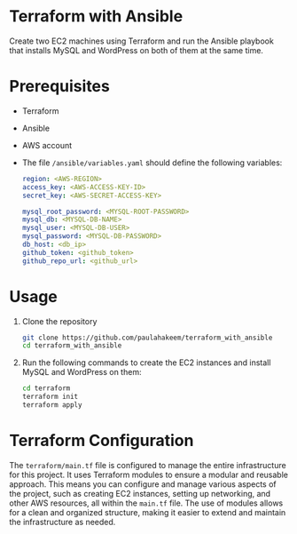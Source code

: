 # Terraform with Ansible
Create two EC2 machines using Terraform and run the Ansible playbook that installs MySQL and WordPress on both of them at the same time.

# Prerequisites
- Terraform
- Ansible
- AWS account

- The file `/ansible/variables.yaml` should define the following variables:
    ```yaml
    region: <AWS-REGION>
    access_key: <AWS-ACCESS-KEY-ID>
    secret_key: <AWS-SECRET-ACCESS-KEY>

    mysql_root_password: <MYSQL-ROOT-PASSWORD>
    mysql_db: <MYSQL-DB-NAME>
    mysql_user: <MYSQL-DB-USER>
    mysql_password: <MYSQL-DB-PASSWORD>
    db_host: <db_ip>
    github_token: <github_token>
    github_repo_url: <github_url>
    ```

# Usage
1. Clone the repository
    ```bash
    git clone https://github.com/paulahakeem/terraform_with_ansible
    cd terraform_with_ansible
    ```
2. Run the following commands to create the EC2 instances and install MySQL and WordPress on them:
    ```bash
    cd terraform
    terraform init
    terraform apply
    ```

# Terraform Configuration
The `terraform/main.tf` file is configured to manage the entire infrastructure for this project. It uses Terraform modules to ensure a modular and reusable approach. This means you can configure and manage various aspects of the project, such as creating EC2 instances, setting up networking, and other AWS resources, all within the `main.tf` file. The use of modules allows for a clean and organized structure, making it easier to extend and maintain the infrastructure as needed.

